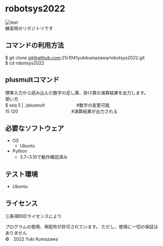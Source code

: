 # robotsys2022
![test](https://github.com/21c1041yukikumazawa/robotsys2022/actions/workflows/test.yml/badge.svg)  
練習用のリポジトリです
## コマンドの利用方法
$ git clone git@github.com:21c1041yukikumazawa/robotsys2022.git  
$ cd robotsys2022
## plusmultコマンド
標準入力から読み込んだ数字の足し算、掛け算の演算結果を出力します。  
使い方  
$ seq 5 | ./plusmult　     　　　　　　#数字の変更可能  
15 120　                   　　　　　　　　　　　#演算結果が出力される　
## 必要なソフトウェア
* OS  
  * Ubuntu
* Python
  * 3.7~3.10で動作確認済み
## テスト環境
* Ubuntu
## ライセンス
三条項BSDライセンスにより

プログラムの使用、再配布が許可されています。
ただし、使用に一切の保証はありません  
©　2022 Yuki Kumazawa
